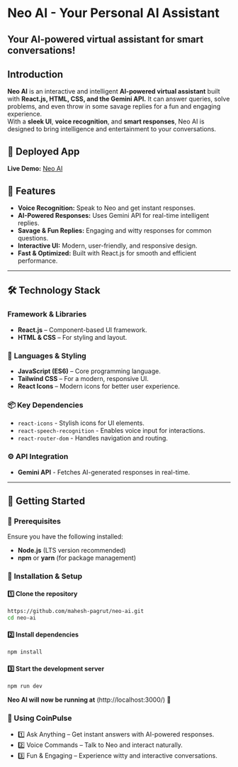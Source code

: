 # Neo AI - Your Personal AI Assistant  
## Your AI-powered virtual assistant for smart conversations!  

## Introduction  
**Neo AI** is an interactive and intelligent **AI-powered virtual assistant** built with **React.js, HTML, CSS, and the Gemini API.** It can answer queries, solve problems, and even throw in some savage replies for a fun and engaging experience.  
With a **sleek UI**, **voice recognition**, and **smart responses**, Neo AI is designed to bring intelligence and entertainment to your conversations.

## 🚀 Deployed App  
**Live Demo:** [Neo AI](https://neo-ai-pi.vercel.app)  

## 📌 Features  
- **Voice Recognition:** Speak to Neo and get instant responses.  
- **AI-Powered Responses:** Uses Gemini API for real-time intelligent replies.  
- **Savage & Fun Replies:** Engaging and witty responses for common questions.  
- **Interactive UI:** Modern, user-friendly, and responsive design.  
- **Fast & Optimized:** Built with React.js for smooth and efficient performance.  

---

## 🛠 Technology Stack

### **Framework & Libraries**  
- **React.js** – Component-based UI framework.  
- **HTML & CSS** – For styling and layout.  

### 📌 **Languages & Styling**  
- **JavaScript (ES6)** – Core programming language.  
- **Tailwind CSS** – For a modern, responsive UI.  
- **React Icons** – Modern icons for better user experience.  

### 📦 **Key Dependencies**  
- `react-icons` - Stylish icons for UI elements.  
- `react-speech-recognition` - Enables voice input for interactions.  
- `react-router-dom` - Handles navigation and routing.  


### ⚙ **API Integration**  
- **Gemini API** - Fetches AI-generated responses in real-time.
  
---

## 🚀 Getting Started

### 📌 **Prerequisites**  
Ensure you have the following installed:  
- **Node.js** (LTS version recommended)  
- **npm** or **yarn** (for package management)  

### 📂 **Installation & Setup**  

#### 1️⃣ **Clone the repository**  
```sh
https://github.com/mahesh-pagrut/neo-ai.git
cd neo-ai
```

#### 2️⃣ Install dependencies
```sh
npm install
```

#### 3️⃣ Start the development server
```sh
npm run dev
```

**Neo AI will now be running at**  (http://localhost:3000/) 🎉

### 📸 Using CoinPulse

- 1️⃣ Ask Anything – Get instant answers with AI-powered responses.
- 2️⃣ Voice Commands – Talk to Neo and interact naturally.
- 3️⃣ Fun & Engaging – Experience witty and interactive conversations.

